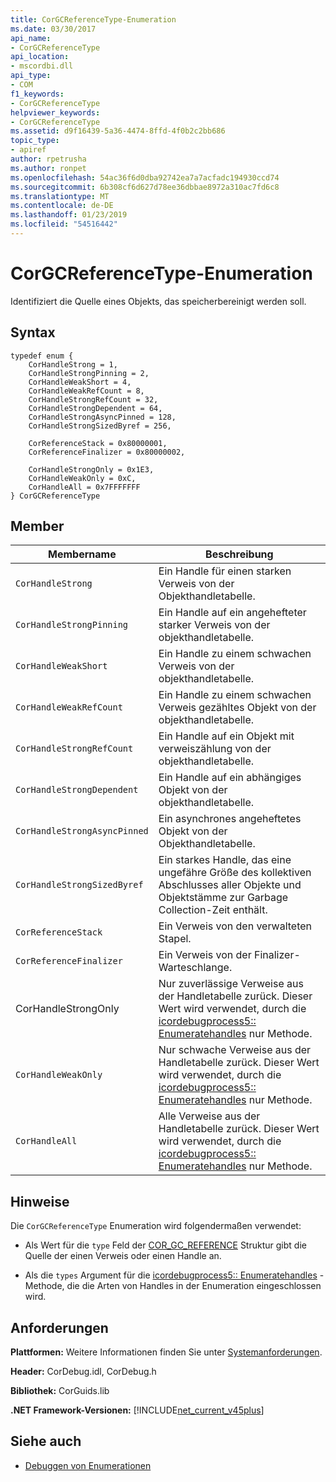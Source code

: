 ```yaml
---
title: CorGCReferenceType-Enumeration
ms.date: 03/30/2017
api_name:
- CorGCReferenceType
api_location:
- mscordbi.dll
api_type:
- COM
f1_keywords:
- CorGCReferenceType
helpviewer_keywords:
- CorGCReferenceType
ms.assetid: d9f16439-5a36-4474-8ffd-4f0b2c2bb686
topic_type:
- apiref
author: rpetrusha
ms.author: ronpet
ms.openlocfilehash: 54ac36f6d0dba92742ea7a7acfadc194930ccd74
ms.sourcegitcommit: 6b308cf6d627d78ee36dbbae8972a310ac7fd6c8
ms.translationtype: MT
ms.contentlocale: de-DE
ms.lasthandoff: 01/23/2019
ms.locfileid: "54516442"
---
```

# <a name="corgcreferencetype-enumeration"></a>CorGCReferenceType-Enumeration
Identifiziert die Quelle eines Objekts, das speicherbereinigt werden soll.  
  
## <a name="syntax"></a>Syntax  
  
```  
typedef enum {  
    CorHandleStrong = 1,  
    CorHandleStrongPinning = 2,  
    CorHandleWeakShort = 4,  
    CorHandleWeakRefCount = 8,  
    CorHandleStrongRefCount = 32,  
    CorHandleStrongDependent = 64,  
    CorHandleStrongAsyncPinned = 128,  
    CorHandleStrongSizedByref = 256,  
  
    CorReferenceStack = 0x80000001,  
    CorReferenceFinalizer = 0x80000002,  
  
    CorHandleStrongOnly = 0x1E3,  
    CorHandleWeakOnly = 0xC,  
    CorHandleAll = 0x7FFFFFFF  
} CorGCReferenceType  
```  
  
## <a name="members"></a>Member  
  
|Membername|Beschreibung|  
|-----------------|-----------------|  
|`CorHandleStrong`|Ein Handle für einen starken Verweis von der Objekthandletabelle.|  
|`CorHandleStrongPinning`|Ein Handle auf ein angehefteter starker Verweis von der objekthandletabelle.|  
|`CorHandleWeakShort`|Ein Handle zu einem schwachen Verweis von der objekthandletabelle.|  
|`CorHandleWeakRefCount`|Ein Handle zu einem schwachen Verweis gezähltes Objekt von der objekthandletabelle.|  
|`CorHandleStrongRefCount`|Ein Handle auf ein Objekt mit verweiszählung von der objekthandletabelle.|  
|`CorHandleStrongDependent`|Ein Handle auf ein abhängiges Objekt von der objekthandletabelle.|  
|`CorHandleStrongAsyncPinned`|Ein asynchrones angeheftetes Objekt von der Objekthandletabelle.|  
|`CorHandleStrongSizedByref`|Ein starkes Handle, das eine ungefähre Größe des kollektiven Abschlusses aller Objekte und Objektstämme zur Garbage Collection-Zeit enthält.|  
|`CorReferenceStack`|Ein Verweis von den verwalteten Stapel.|  
|`CorReferenceFinalizer`|Ein Verweis von der Finalizer-Warteschlange.|  
|CorHandleStrongOnly|Nur zuverlässige Verweise aus der Handletabelle zurück. Dieser Wert wird verwendet, durch die [icordebugprocess5:: Enumeratehandles](../../../../docs/framework/unmanaged-api/debugging/icordebugprocess5-enumeratehandles-method.md) nur Methode.|  
|`CorHandleWeakOnly`|Nur schwache Verweise aus der Handletabelle zurück. Dieser Wert wird verwendet, durch die [icordebugprocess5:: Enumeratehandles](../../../../docs/framework/unmanaged-api/debugging/icordebugprocess5-enumeratehandles-method.md) nur Methode.|  
|`CorHandleAll`|Alle Verweise aus der Handletabelle zurück. Dieser Wert wird verwendet, durch die [icordebugprocess5:: Enumeratehandles](../../../../docs/framework/unmanaged-api/debugging/icordebugprocess5-enumeratehandles-method.md) nur Methode.|  
  
## <a name="remarks"></a>Hinweise  
 Die `CorGCReferenceType` Enumeration wird folgendermaßen verwendet:  
  
-   Als Wert für die `type` Feld der [COR_GC_REFERENCE](../../../../docs/framework/unmanaged-api/debugging/cor-gc-reference-structure.md) Struktur gibt die Quelle der einen Verweis oder einen Handle an.  
  
-   Als die `types` Argument für die [icordebugprocess5:: Enumeratehandles](../../../../docs/framework/unmanaged-api/debugging/icordebugprocess5-enumeratehandles-method.md) -Methode, die die Arten von Handles in der Enumeration eingeschlossen wird.  
  
## <a name="requirements"></a>Anforderungen  
 **Plattformen:** Weitere Informationen finden Sie unter [Systemanforderungen](../../../../docs/framework/get-started/system-requirements.md).  
  
 **Header:** CorDebug.idl, CorDebug.h  
  
 **Bibliothek:** CorGuids.lib  
  
 **.NET Framework-Versionen:** [!INCLUDE[net_current_v45plus](../../../../includes/net-current-v45plus-md.md)]  
  
## <a name="see-also"></a>Siehe auch
- [Debuggen von Enumerationen](../../../../docs/framework/unmanaged-api/debugging/debugging-enumerations.md)
